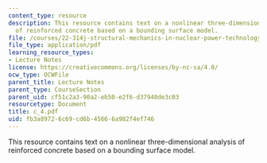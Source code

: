 ```yaml
---
content_type: resource
description: This resource contains text on a nonlinear three-dimensional analysis
  of reinforced concrete based on a bounding surface model.
file: /courses/22-314j-structural-mechanics-in-nuclear-power-technology-fall-2006/fb3a89726c69cd6b45666a982f4ef746_c_4.pdf
file_type: application/pdf
learning_resource_types:
- Lecture Notes
license: https://creativecommons.org/licenses/by-nc-sa/4.0/
ocw_type: OCWFile
parent_title: Lecture Notes
parent_type: CourseSection
parent_uid: cf51c2a3-90a2-eb50-e2f6-d37940de3c03
resourcetype: Document
title: c_4.pdf
uid: fb3a8972-6c69-cd6b-4566-6a982f4ef746
---
```

This resource contains text on a nonlinear three-dimensional analysis of reinforced concrete based on a bounding surface model.